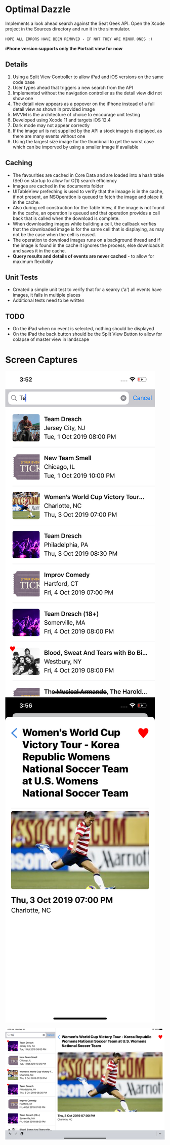 # Optimal Dazzle
Implements a look ahead search against the Seat Geek API. Open the Xcode project in the Sources directory and run it in the simmulator.

`HOPE ALL ERRORS HAVE BEEN REMOVED - IF NOT THEY ARE MINOR ONES :)`

**iPhone version supports only the Portrait view for now**

## Details

1. Using a Split View Controller to allow iPad and iOS versions on the same code base
2. User types ahead that triggers a new search from the API
3. Implemented without the navigation controller as the detail view did not show one
4. The detail view appears as a popover on the iPhone instead of a full detail view as shown in provided image
5. MVVM is the architecture of choice to encourage unit testing
6. Developed using Xcode 11 and targets iOS 12.4
7. Dark mode may not appear correctly
8. If the image url is not supplied by the API a stock image is displayed, as there are many events without one
9. Using the largest size image for the thumbnail to get the worst case which can be imporved by using a smaller image if available

## Caching

- The favourities are cached in Core Data and are loaded into a hash table (Set) on startup to allow for O(1) search efficiency
- Images are cached in the documents folder
- UITableView prefeching is used to verify that the imaage is in the cache, if not present, an NSOperation is queued to fetch the image and place it in the cache. 
- Also during cell construction for the Table View, if the image is not found in the cache, an operation is queued and that operation provides a call back that is called when the download is complete. 
- When downloading images while building a cell, the callback verifies that the downloaded image is for the same cell that is displaying, as may not be the case when the cell is reused.
- The operation to download images runs on a background thread and if the image is found in the cache it ignores the process, else downloads it and saves it in the cache. 
- **Query results and details of events are never cached** - to allow for maximum flexibility

## Unit Tests

- Created a simple unit test to verify that for a searcy ('a') all events have images, it fails in multiple places
- Additional tests need to be written

## TODO

- On the iPad when no event is selected, nothing should be displayed
- On the iPad the back button should be the Split View Button to allow for colapse of master view in landscape


# Screen Captures

![iPhone Master](docs/iphone-master.png) ![Details screen](docs/iphone-detail.png) 

![iPad Screen](docs/ipad.png) 